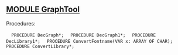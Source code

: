 
## [MODULE GraphTool](https://github.com/io-core/Draw/blob/main/GraphTool.Mod)

Procedures:

[](https://github.com/io-core/Draw/blob/main/GraphTool.Mod#L7) `  PROCEDURE DecGraph*;`
[](https://github.com/io-core/Draw/blob/main/GraphTool.Mod#L57) `  PROCEDURE DecGraph1*;`
[](https://github.com/io-core/Draw/blob/main/GraphTool.Mod#L108) `  PROCEDURE DecLibrary1*;`
[](https://github.com/io-core/Draw/blob/main/GraphTool.Mod#L162) `  PROCEDURE ConvertFontname(VAR x: ARRAY OF CHAR);`
[](https://github.com/io-core/Draw/blob/main/GraphTool.Mod#L169) `  PROCEDURE ConvertLibrary*;`
